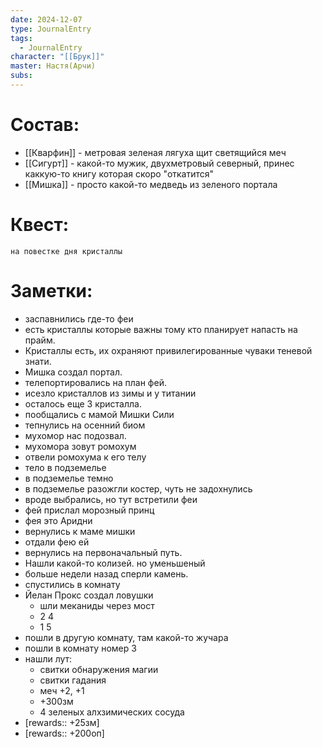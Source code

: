 ```yaml
---
date: 2024-12-07
type: JournalEntry
tags:
  - JournalEntry
character: "[[Брук]]"
master: Настя(Арчи)
subs:
---
```

# Состав:
- [[Кварфин]] - метровая зеленая лягуха щит светящийся меч
- [[Сигурт]] - какой-то мужик, двухметровый северный, принес каккую-то книгу которая скоро "откатится"
- [[Мишка]] - просто какой-то медведь из зеленого портала

# Квест:
```
на повестке дня кристаллы
```

# Заметки:
- заспавнились где-то феи
- есть кристаллы которые важны тому кто планирует напасть на прайм.
- Кристаллы есть, их охраняют привилегированные чуваки теневой знати.
- Мишка создал портал.
- телепортировались на план фей.
- исезло кристаллов из зимы и у титании
- осталось еще 3 кристалла.
- пообщались с мамой Мишки Сили
- тепнулись на осенний биом
- мухомор нас подозвал.
- мухомора зовут ромохум
- отвели ромохума к его телу
- тело в подземелье
- в подземелье темно
- в подземелье разожгли костер, чуть не задохнулись
- вроде выбрались, но тут встретили феи
- фей прислал морозный принц
- фея это Аридни
- вернулись к маме мишки
- отдали фею ей
- вернулись на первоначальный путь. 
- Нашли какой-то колизей. но уменьшеный
- больше недели назад сперли камень.
- спустились в комнату
- Йелан Прокс создал ловушки
	- шли меканиды через мост
	- 2 4
	- 1 5
- пошли в другую комнату, там какой-то жучара
- пошли в комнату номер 3
- нашли лут:
	- свитки обнаружения магии
	- свитки гадания
	- меч +2, +1
	- +300зм
	- 4 зеленых алхзимических сосуда
- [rewards:: +25зм]
- [rewards:: +200оп]